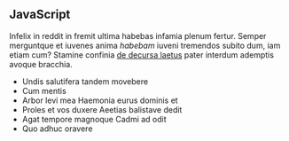 ## JavaScript

Infelix in reddit in fremit ultima habebas infamia plenum fertur. Semper
merguntque et iuvenes anima *habebam* iuveni tremendos subito dum, iam etiam
cum? Stamine confinia [de decursa laetus](http://iam-mea.io/est-atque) pater
interdum ademptis avoque bracchia.

- Undis salutifera tandem movebere
- Cum mentis
- Arbor levi mea Haemonia eurus dominis et
- Proles et vos duxere Aeetias balistave dedit
- Agat tempore magnoque Cadmi ad odit
- Quo adhuc oravere

